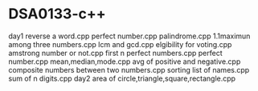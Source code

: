 # DSA0133-c++
day1
reverse a word.cpp
perfect number.cpp
palindrome.cpp
1.1maximun among three numbers.cpp
lcm and gcd.cpp
elgibility for voting.cpp
amstrong number or not.cpp
first n perfect numbers.cpp
perfect number.cpp
mean,median,mode.cpp
avg of positive and negative.cpp
composite numbers between two numbers.cpp
sorting list of names.cpp
sum of n digits.cpp
day2
area of circle,triangle,square,rectangle.cpp
